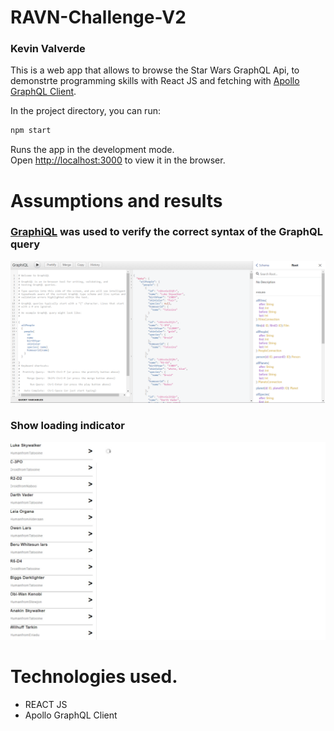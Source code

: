 # RAVN-Challenge-V2
### Kevin Valverde
This is a web app that allows to browse the Star Wars GraphQL Api, to demonstrte programming skills with React JS and fetching with [Apollo GraphQL Client](https://www.apollographql.com/).


In the project directory, you can run:

```sh
npm start
```

Runs the app in the development mode.\
Open [http://localhost:3000](http://localhost:3000) to view it in the browser.

# Assumptions and results
### [GraphiQL](https://swapi-graphql.netlify.app/) was used to verify the correct syntax of the GraphQL query
![alt text](https://github.com/KevLeop/Ravn-Challenge-V2-KevinValverde/blob/master/screenshots/api_gql_test.png?raw=true)

### Show loading indicator
![alt text](https://github.com/KevLeop/Ravn-Challenge-V2-KevinValverde/blob/master/screenshots/loading.png?raw=true)



# Technologies used.
- REACT JS
- Apollo GraphQL Client




